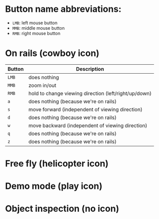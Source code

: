 # Button name abbreviations:

- ``LMB``: left mouse button
- ``MMB``: middle mouse button
- ``RMB``: right mouse button



# On rails (cowboy icon)

| Button | Description |
| --- | --- |
| ``LMB`` | does nothing |
| ``MMB`` | zoom in/out |
| ``RMB`` | hold to change viewing direction (left/right/up/down) |
| ``a`` | does nothing (because we're on rails) |
| ``s`` | move forward (independent of viewing direction) |
| ``d`` | does nothing (because we're on rails) |
| ``w`` | move backward (independent of viewing direction) |
| ``q`` | does nothing (because we're on rails) |
| ``z`` | does nothing (because we're on rails) |

# Free fly (helicopter icon)


# Demo mode (play icon)

# Object inspection (no icon)
